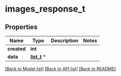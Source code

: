 # images_response_t

## Properties
Name | Type | Description | Notes
------------ | ------------- | ------------- | -------------
**created** | **int** |  | 
**data** | [**list_t**](images_response_data_inner.md) \* |  | 

[[Back to Model list]](../README.md#documentation-for-models) [[Back to API list]](../README.md#documentation-for-api-endpoints) [[Back to README]](../README.md)


